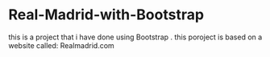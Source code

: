 # Real-Madrid-with-Bootstrap
this is a project that i have done using Bootstrap . this poroject is based on a website called: Realmadrid.com
